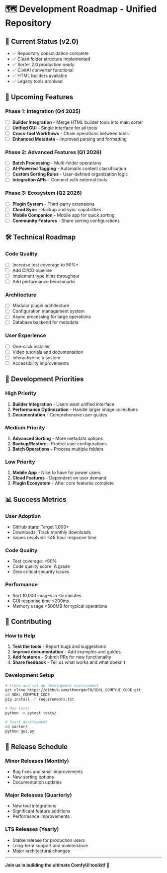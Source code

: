 # 🗺️ Development Roadmap - Unified Repository

## 🎯 Current Status (v2.0)
- ✅ Repository consolidation complete
- ✅ Clean folder structure implemented
- ✅ Sorter 2.0 production ready
- ✅ CivitAI converter functional
- ✅ HTML builders available
- ✅ Legacy tools archived

## 🚀 Upcoming Features

### **Phase 1: Integration (Q4 2025)**
- [ ] **Builder Integration** - Merge HTML builder tools into main sorter
- [ ] **Unified GUI** - Single interface for all tools
- [ ] **Cross-tool Workflows** - Chain operations between tools
- [ ] **Enhanced Metadata** - Improved parsing and formatting

### **Phase 2: Advanced Features (Q1 2026)**
- [ ] **Batch Processing** - Multi-folder operations
- [ ] **AI-Powered Tagging** - Automatic content classification
- [ ] **Custom Sorting Rules** - User-defined organization logic
- [ ] **Integration APIs** - Connect with external tools

### **Phase 3: Ecosystem (Q2 2026)**
- [ ] **Plugin System** - Third-party extensions
- [ ] **Cloud Sync** - Backup and sync capabilities
- [ ] **Mobile Companion** - Mobile app for quick sorting
- [ ] **Community Features** - Share sorting configurations

## 🛠️ Technical Roadmap

### **Code Quality**
- [ ] Increase test coverage to 90%+
- [ ] Add CI/CD pipeline
- [ ] Implement type hints throughout
- [ ] Add performance benchmarks

### **Architecture**
- [ ] Modular plugin architecture
- [ ] Configuration management system
- [ ] Async processing for large operations
- [ ] Database backend for metadata

### **User Experience**
- [ ] One-click installer
- [ ] Video tutorials and documentation
- [ ] Interactive help system
- [ ] Accessibility improvements

## 🔧 Development Priorities

### **High Priority**
1. **Builder Integration** - Users want unified interface
2. **Performance Optimization** - Handle larger image collections
3. **Documentation** - Comprehensive user guides

### **Medium Priority**
1. **Advanced Sorting** - More metadata options
2. **Backup/Restore** - Protect user configurations
3. **Batch Operations** - Process multiple folders

### **Low Priority**
1. **Mobile App** - Nice to have for power users
2. **Cloud Features** - Dependent on user demand
3. **Plugin Ecosystem** - After core features complete

## 📊 Success Metrics

### **User Adoption**
- GitHub stars: Target 1,000+
- Downloads: Track monthly downloads
- Issues resolved: <48 hour response time

### **Code Quality**
- Test coverage: >90%
- Code quality score: A grade
- Zero critical security issues

### **Performance**
- Sort 10,000 images in <5 minutes
- GUI response time <200ms
- Memory usage <500MB for typical operations

## 🤝 Contributing

### **How to Help**
1. **Test the tools** - Report bugs and suggestions
2. **Improve documentation** - Add examples and guides
3. **Add features** - Submit PRs for new functionality
4. **Share feedback** - Tell us what works and what doesn't

### **Development Setup**
```bash
# Clone and set up development environment
git clone https://github.com/tbmorgan70/SDXL_COMFYUI_CODE.git
cd SDXL_COMFYUI_CODE
pip install -r requirements.txt

# Run tests
python -m pytest tests/

# Start development
cd sorter/
python gui.py
```

## 📅 Release Schedule

### **Minor Releases (Monthly)**
- Bug fixes and small improvements
- New sorting options
- Documentation updates

### **Major Releases (Quarterly)**
- New tool integrations
- Significant feature additions
- Performance improvements

### **LTS Releases (Yearly)**
- Stable release for production users
- Long-term support and maintenance
- Major architectural changes

---

**Join us in building the ultimate ComfyUI toolkit! 🚀**
